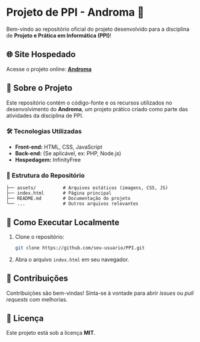 # Projeto de PPI - Androma 🚀  

Bem-vindo ao repositório oficial do projeto desenvolvido para a disciplina de **Projeto e Prática em Informática (PPI)**!  

## 🌐 Site Hospedado  
Acesse o projeto online: **[Androma](http://androma.infinityfreeapp.com)**  

## 📌 Sobre o Projeto  
Este repositório contém o código-fonte e os recursos utilizados no desenvolvimento do **Androma**, um projeto prático criado como parte das atividades da disciplina de PPI.  

### 🛠️ Tecnologias Utilizadas  
- **Front-end:** HTML, CSS, JavaScript  
- **Back-end:** (Se aplicável, ex: PHP, Node.js)  
- **Hospedagem:** InfinityFree  

### 📂 Estrutura do Repositório  
```
├── assets/          # Arquivos estáticos (imagens, CSS, JS)  
├── index.html       # Página principal  
├── README.md        # Documentação do projeto  
└── ...              # Outros arquivos relevantes  
```  

## 🚀 Como Executar Localmente  
1. Clone o repositório:  
   ```bash
   git clone https://github.com/seu-usuario/PPI.git
   ```  
2. Abra o arquivo `index.html` em seu navegador.  

## 📝 Contribuições  
Contribuições são bem-vindas! Sinta-se à vontade para abrir *issues* ou *pull requests* com melhorias.  

## 📜 Licença  
Este projeto está sob a licença **MIT**.

